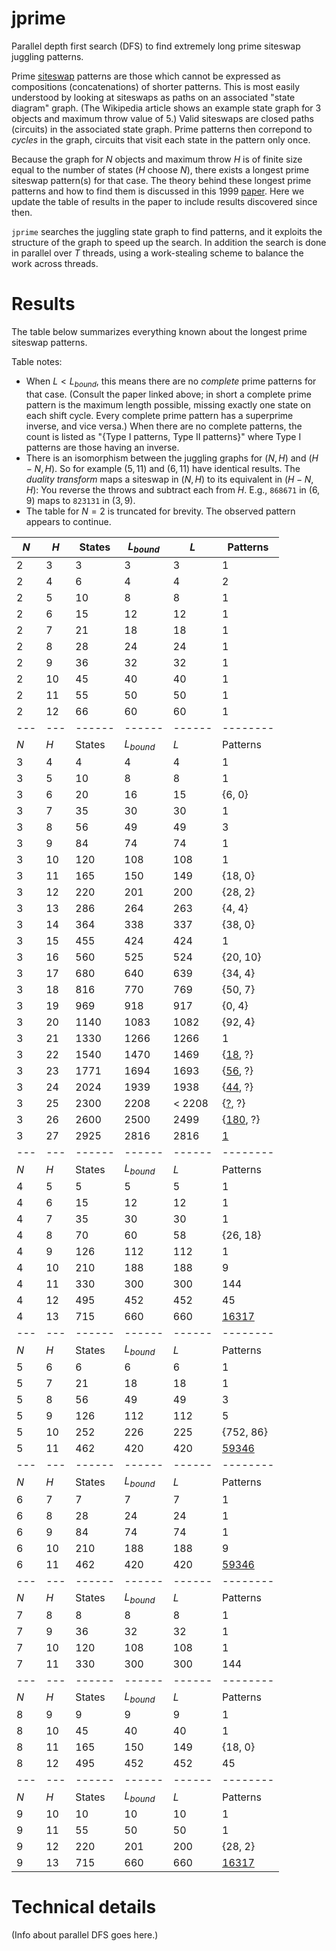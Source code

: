 # jprime
Parallel depth first search (DFS) to find extremely long prime siteswap juggling patterns.

Prime [siteswap](https://en.wikipedia.org/wiki/Siteswap) patterns are those which cannot be expressed as compositions (concatenations) of shorter patterns. This is most easily understood by looking at siteswaps as paths on an associated "state diagram" graph. (The Wikipedia article shows an example state graph for 3 objects and maximum throw value of 5.) Valid siteswaps are closed paths (circuits) in the associated state graph. Prime patterns then correpond to *cycles* in the graph, circuits that visit each state in the pattern only once.

Because the graph for $N$ objects and maximum throw $H$ is of finite size equal to the number of states ($H$ choose $N$), there exists a longest prime siteswap pattern(s) for that case. The theory behind these longest prime patterns and how to find them is discussed in this 1999 [paper](https://github.com/jkboyce/jprime/blob/main/longest_prime_siteswaps_1999.pdf). Here we update the table of results in the paper to include results discovered since then.

`jprime` searches the juggling state graph to find patterns, and it exploits the structure of the graph to speed up the search. In addition the search is done in parallel over $T$ threads, using a work-stealing scheme to balance the work across threads.

# Results

The table below summarizes everything known about the longest prime siteswap patterns.

Table notes:
- When $L < L_{bound}$, this means there are no *complete* prime patterns for that case. (Consult the paper linked above; in short a complete prime pattern is the maximum length possible, missing exactly one state on each shift cycle. Every complete prime pattern has a superprime inverse, and vice versa.) When there are no complete patterns, the count is listed as "{Type I patterns, Type II patterns}" where Type I patterns are those having an inverse.
- There is an isomorphism between the juggling graphs for $(N, H)$ and $(H-N, H)$. So for example $(5,11)$ and $(6,11)$ have identical results. The *duality transform* maps a siteswap in $(N,H)$ to its equivalent in $(H-N,H)$: You reverse the throws and subtract each from $H$. E.g., `868671` in $(6,9)$ maps to `823131` in $(3,9)$.
- The table for $N=2$ is truncated for brevity. The observed pattern appears to continue.

| $N$ | $H$ | States | $L_{bound}$ | $L$ | Patterns |
| --- | --- | ------ | ------ | ------ | -------- |
|  2  |  3  |   3    |     3       |   3 |      1 |
|  2  |  4  |   6    |     4       |   4 |      2 |
|  2  |  5  |   10    |     8       |   8 |      1 |
|  2  |  6  |   15    |     12       |   12 |      1 |
|  2  |  7  |   21    |     18       |   18 |      1  |
|  2  |  8  |   28    |     24       |   24 |      1 |
|  2  |  9  |   36    |     32       |   32 |      1 |
|  2  |  10  |   45    |     40       |   40 |      1 |
|  2  |  11  |   55    |     50       |   50 |      1 |
|  2  |  12  |   66    |     60       |   60 |      1 |
| --- | --- | ------ | ------ | ------ | -------- |
| $N$ | $H$ | States | $L_{bound}$ | $L$ | Patterns |
|  3  |  4  |  4    |    4       |  4 |     1 |
|  3  |  5  |  10    |    8       |  8 |     1 |
|  3  |  6  |  20    |    16       |  15 |     {6, 0} |
|  3  |  7  |  35    |    30       |  30 |     1 |
|  3  |  8  |  56    |    49       |  49 |     3 |
|  3  |  9  |  84    |    74       |  74 |     1 |
|  3  |  10  |  120    |    108       |  108 |     1 |
|  3  |  11  |  165    |    150       |  149 |     {18, 0} |
|  3  |  12  |  220    |    201       |  200 |     {28, 2} |
|  3  |  13  |  286    |    264       |  263 |     {4, 4}                      |
|  3  |  14  |  364    |    338       |  337 |     {38, 0}                      |
|  3  |  15  |  455    |    424       |  424 |     1                      |
|  3  |  16  |  560    |    525       |  524 |     {20, 10}                      |
|  3  |  17  |  680    |    640       |  639 |     {34, 4}                      |
|  3  |  18  |  816    |    770       |  769 |     {50, 7}                      |
|  3  |  19  |  969    |    918       |  917 |     {0, 4}                      |
|  3  |  20  |  1140    |    1083       |  1082 |     {92, 4}                      |
|  3  |  21  |  1330    |    1266       |  1266 |     1                      |
|  3  |  22  |  1540    |    1470       |  1469 |     {[18](https://github.com/jkboyce/jprime/blob/main/runs/3_22_s1), ?} |
|  3  |  23  |  1771    |    1694       |  1693 |     {[56](https://github.com/jkboyce/jprime/blob/main/runs/3_23_s1), ?} |
|  3  |  24  |  2024    |    1939       |  1938 |     {[44](https://github.com/jkboyce/jprime/blob/main/runs/3_24_s1), ?} |
|  3  |  25  |  2300    |    2208       |  < 2208 |   {[?](https://github.com/jkboyce/jprime/blob/main/runs/3_25_s1), ?} |
|  3  |  26  |  2600    |    2500       |  2499 |     {[180](https://github.com/jkboyce/jprime/blob/main/runs/3_26_s1), ?} |
|  3  |  27  |  2925    |    2816       |  2816 |     [1](https://github.com/jkboyce/jprime/blob/main/runs/3_27_s0) |
| --- | --- | ------ | ------ | ------ | -------- |
| $N$ | $H$ | States | $L_{bound}$ | $L$ | Patterns |
|  4  |  5  |  5    |    5       |  5 |     1                      |
|  4  |  6  |  15    |    12       |  12 |     1                      |
|  4  |  7  |  35    |    30       |  30 |     1                      |
|  4  |  8  |  70    |    60       |  58 |     {26, 18}                      |
|  4  |  9  |  126    |    112       |  112 |     1                      |
|  4  |  10  |  210    |    188       |  188 |     9                      |
|  4  |  11  |  330    |    300       |  300 |     144                      |
|  4  |  12  |  495    |    452       |  452 |     45                      |
|  4  |  13  |  715    |    660       |  660 |     [16317](https://github.com/jkboyce/jprime/blob/main/runs/4_13_s0) |
| --- | --- | ------ | ------ | ------ | -------- |
| $N$ | $H$ | States | $L_{bound}$ | $L$ | Patterns |
|  5  |  6  |  6    |    6       |  6 |     1                      |
|  5  |  7  |  21    |    18       |  18 |     1                      |
|  5  |  8  |  56    |    49       |  49 |     3                      |
|  5  |  9  |  126    |    112       |  112 |     5                      |
|  5  |  10  |  252    |    226       |  225 |     {752, 86}                      |
|  5  |  11  |  462    |    420       |  420 |     [59346](https://github.com/jkboyce/jprime/blob/main/runs/5_11_s0)                      |
| --- | --- | ------ | ------ | ------ | -------- |
| $N$ | $H$ | States | $L_{bound}$ | $L$ | Patterns |
|  6  |  7  |  7    |    7       |  7 |     1                      |
|  6  |  8  |  28    |    24       |  24 |     1                      |
|  6  |  9  |  84    |    74       |  74 |     1                      |
|  6  |  10  |  210    |    188       |  188 |     9                      |
|  6  |  11  |  462    |    420       |  420 |     [59346](https://github.com/jkboyce/jprime/blob/main/runs/5_11_s0)                      |
| --- | --- | ------ | ------ | ------ | -------- |
| $N$ | $H$ | States | $L_{bound}$ | $L$ | Patterns |
|  7  |  8  |  8    |    8       |  8 |     1                      |
|  7  |  9  |  36    |    32       |  32 |     1                      |
|  7  |  10  |  120    |    108       |  108 |     1                      |
|  7  |  11  |  330    |    300       |  300 |     144                      |
| --- | --- | ------ | ------ | ------ | -------- |
| $N$ | $H$ | States | $L_{bound}$ | $L$ | Patterns |
|  8  |  9  |  9    |    9       |  9 |     1                      |
|  8  |  10  |  45    |    40       |  40 |     1                      |
|  8  |  11  |  165    |    150       |  149 |     {18, 0}                      |
|  8  |  12  |  495    |    452       |  452 |     45                      |
| --- | --- | ------ | ------ | ------ | -------- |
| $N$ | $H$ | States | $L_{bound}$ | $L$ | Patterns |
|  9  |  10  |  10    |    10       |  10 |     1                      |
|  9  |  11  |  55    |    50       |  50 |     1                      |
|  9  |  12  |  220    |    201       |  200 |  {28, 2}                      |
|  9  |  13  |  715    |    660       |  660 |  [16317](https://github.com/jkboyce/jprime/blob/main/runs/4_13_s0) |

# Technical details

(Info about parallel DFS goes here.)
